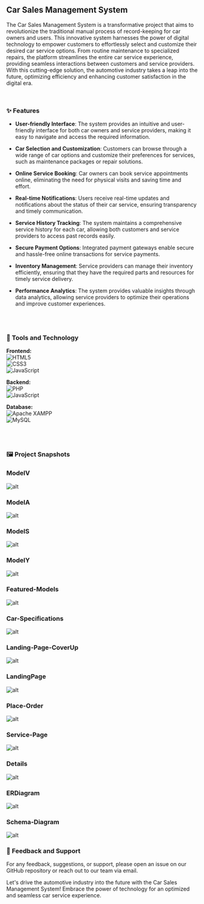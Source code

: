 
## Car Sales Management System

The Car Sales Management System is a transformative project that aims to revolutionize the traditional manual process of record-keeping for car owners and users. This innovative system harnesses the power of digital technology to empower customers to effortlessly select and customize their desired car service options. From routine maintenance to specialized repairs, the platform streamlines the entire car service experience, providing seamless interactions between customers and service providers. With this cutting-edge solution, the automotive industry takes a leap into the future, optimizing efficiency and enhancing customer satisfaction in the digital era.

<br/>

### :sparkles: Features

- **User-friendly Interface**: The system provides an intuitive and user-friendly interface for both car owners and service providers, making it easy to navigate and access the required information.

- **Car Selection and Customization**: Customers can browse through a wide range of car options and customize their preferences for services, such as maintenance packages or repair solutions.

- **Online Service Booking**: Car owners can book service appointments online, eliminating the need for physical visits and saving time and effort.

- **Real-time Notifications**: Users receive real-time updates and notifications about the status of their car service, ensuring transparency and timely communication.

- **Service History Tracking**: The system maintains a comprehensive service history for each car, allowing both customers and service providers to access past records easily.

- **Secure Payment Options**: Integrated payment gateways enable secure and hassle-free online transactions for service payments.

- **Inventory Management**: Service providers can manage their inventory efficiently, ensuring that they have the required parts and resources for timely service delivery.

- **Performance Analytics**: The system provides valuable insights through data analytics, allowing service providers to optimize their operations and improve customer experiences.

<br/>
<br/>

### :wrench: Tools and Technology

**Frontend:**  
![HTML5](https://img.shields.io/badge/HTML5-E34F26?style=flat-square&logo=html5&logoColor=white)  
![CSS3](https://img.shields.io/badge/CSS3-1572B6?style=flat-square&logo=css3&logoColor=white)  
![JavaScript](https://img.shields.io/badge/JavaScript-F7DF1E?style=flat-square&logo=javascript&logoColor=black)

**Backend:**  
![PHP](https://img.shields.io/badge/PHP-777BB4?style=flat-square&logo=php&logoColor=white)  
![JavaScript](https://img.shields.io/badge/JavaScript-F7DF1E?style=flat-square&logo=javascript&logoColor=black)

**Database:**  
![Apache XAMPP](https://img.shields.io/badge/Apache%20XAMPP-F37623?style=flat-square&logo=xampp&logoColor=white)  
![MySQL](https://img.shields.io/badge/MySQL-4479A1?style=flat-square&logo=mysql&logoColor=white)



<br/>
<br/>

### :framed_picture: Project Snapshots

### ModelV
![alt](./project-pics/ModelV.jpg)

### ModelA
![alt](./project-pics/ModelA.jpg)

### ModelS
![alt](./project-pics/ModelS.jpg)

### ModelY
![alt](./project-pics/ModelY.jpg)

### Featured-Models
![alt](./project-pics/Featured-Models.jpg)

### Car-Specifications
![alt](./project-pics/Car-Specifications.jpg)

### Landing-Page-CoverUp
![alt](./project-pics/Landing-Page-CoverUp.jpg)

### LandingPage
![alt](./project-pics/LandingPage.jpg)

### Place-Order
![alt](./project-pics/Place-Order.jpg)

### Service-Page
![alt](./project-pics/Service-Page.jpg)

### Details
![alt](./project-pics/Details.jpg)

### ERDiagram
![alt](./project-pics/ERDiagram.png)

### Schema-Diagram
![alt](./project-pics/Schema-Diagram.png)








### :loudspeaker: Feedback and Support

For any feedback, suggestions, or support, please open an issue on our GitHub repository or reach out to our team via email.

Let's drive the automotive industry into the future with the Car Sales Management System! Embrace the power of technology for an optimized and seamless car service experience.
